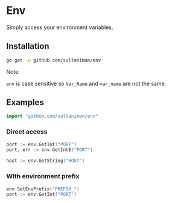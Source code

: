 # Env

Simply access your environment variables.

## Installation

```sh
go get -u github.com/sultaniman/env
```

> [!NOTE]
> `env` is case sensitive so `Var_Name` and `var_name` are not the same.

## Examples

```go
import "github.com/sultaniman/env"
```

### Direct access

```go
port := env.GetInt("PORT")
port, err := env.GetIntE("PORT")

host := env.GetString("HOST")
```

### With environment prefix

```go
env.SetEnvPrefix("PREFIX_")
port := env.GetInt("PORT")
```
